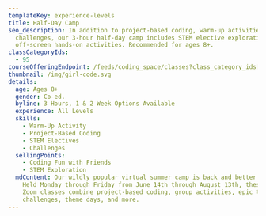 ```yaml
---
templateKey: experience-levels
title: Half-Day Camp
seo_description: In addition to project-based coding, warm-up activities and
  challenges, our 3-hour half-day camp includes STEM elective exploration and
  off-screen hands-on activities. Recommended for ages 8+.
classCategoryIds:
  - 95
courseOfferingEndpoint: /feeds/coding_space/classes?class_category_ids[]=95
thumbnail: /img/girl-code.svg
details:
  age: Ages 8+
  gender: Co-ed.
  byline: 3 Hours, 1 & 2 Week Options Available
  experience: All Levels
  skills:
    - Warm-Up Activity
    - Project-Based Coding
    - STEM Electives
    - Challenges
  sellingPoints:
    - Coding Fun with Friends
    - STEM Exploration
  mdContent: Our wildly popular virtual summer camp is back and better than ever!
    Held Monday through Friday from June 14th through August 13th, these live
    Zoom classes combine project-based coding, group activities, epic team
    challenges, theme days, and more.
---
```

